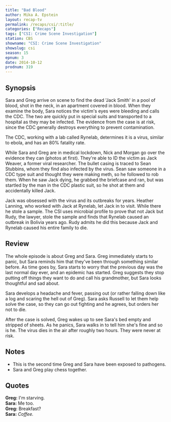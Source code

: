 ```yaml
---
title: "Bad Blood"
author: Mika A. Epstein
layout: recap-tv
permalink: /recaps/csi/:title/
categories: ["Recaps"]
tags: ["CSI: Crime Scene Investigation"]
station: CBS
showname: "CSI: Crime Scene Investigation"
showslug: csi
season: 15  
epnum: 3  
date: 2014-10-12
prodnum: 319  
---
```


## Synopsis

Sara and Greg arrive on scene to find the dead 'Jack Smith' in a pool of blood, shot in the neck, in an apartment covered in blood. When they examine the body, Sara notices the victim's eyes were bleeding and calls the CDC. The two are quickly put in special suits and transported to a hospital as they may be infected. The evidence from the case is at risk, since the CDC generally destroys everything to prevent contamination.

The CDC, working with a lab called Rynelab, determines it is a virus, similar to ebola, and has an 80% fatality rate.

While Sara and Greg are in medical lockdown, Nick and Morgan go over the evidence they can (photos at first). They're able to ID the victim as Jack Weaver, a former viral researcher. The bullet casing is traced to Sean Stubbins, whom they find also infected by the virus. Sean saw someone in a CDC type suit and thought they were making meth, so he followed to rob them. When he saw Jack dying, he grabbed the briefcase and ran, but was startled by the man in the CDC plastic suit, so he shot at them and accidentally killed Jack.

Jack was obsessed with the virus and its outbreaks for years. Heather Lanning, who worked with Jack at Rynelab, let Jack in to visit. While there he stole a sample. The CSI uses microbial profile to prove that not Jack but Rudy, the lawyer, stole the sample and finds that Rynelab caused an outbreak in Bolivia years ago. Rudy admits he did this because Jack and Rynelab caused his entire family to die.

## Review

The whole episode is about Greg and Sara. Greg immediately starts to panic, but Sara reminds him that they've been through something similar before. As time goes by, Sara starts to worry that the previous day was the last normal day ever, and an epidemic has started. Greg suggests they stop putting off things they want to do and call his grandmother, but Sara looks thoughtful and sad about.

Sara develops a headache and fever, passing out (or rather falling down like a log and scaring the hell out of Greg). Sara asks Russell to let them help solve the case, so they can go out fighting and he agrees, but orders her not to die.

After the case is solved, Greg wakes up to see Sara's bed empty and stripped of sheets. As he panics, Sara walks in to tell him she's fine and so is he. The virus dies in the air after roughly two hours. They were never at risk.

## Notes

* This is the second time Greg and Sara have been exposed to pathogens.  
* Sara and Greg play chess together.

## Quotes

**Greg:** I'm starving.  
**Sara:** Me too.  
**Greg:** Breakfast?  
**Sara:** _Coffee._

